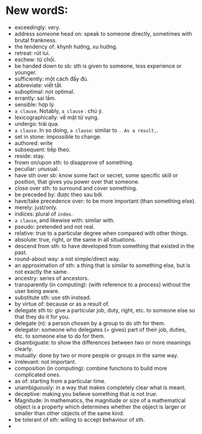 # New wordS:
* exceedingly: very.
* address someone head on: speak to someone directly, sometimes with brutal frankness.
* the tendency of: khynh hướng, xu hướng.
* retreat: rút lui.
* eschew: từ chối.
* be handed down to sb: sth is given to someone, less experience or younger.
* sufficiently: một cách đầy đủ.
* abbreviate: viết tắt.
* suboptimal: not optimal.
* errantly: sai lầm.
* sensible: hợp lý.
* `a clause`. Notably, `a clause` : chú ý.
* lexicographically: về mặt từ vựng.
* undergo: trải qua.
* `a clause`. In so doing, `a clause`: similar to `. As a result,`.
* set in stone: impossible to change.
* authored: write
* subsequent: tiếp theo.
* reside: stay.
* frown on/upon sth: to disapprove of something.
* peculiar: unusual.
* have sth over sb: know some fact or secret, some specific skill or position, that gives you power over that someone.
* close over sth: to surround and cover something.
* be preceded by: được theo sau bởi.
* have/take precedence over: to be more important (than something else).
* merely: just/only.
* indices: plural of `index`.
* `a clause`, and likewise with: similar with.
* pseudo: pretended and not real.
* relative: true to a particular degree when compared with other things.
* absolute: true, right, or the same in all situations.
* descend from sth: to have developed from something that existed in the past.
* round-about way: a not simple/direct way. 
* an approximation of sth: a thing that is similar to something else, but is not exactly the same.
* ancestry: series of ancestors.
* transparently (in computing): (with reference to a process) without the user being aware.
* substitute sth: use sth instead.
* by virtue of: because or as a result of.
* delegate sth to: give a particular job, duty, right, etc. to someone else so that they do it for you.
* delegate (n): a person chosen by a group to do sth for them.
* delegator: someone who delegates (= gives) part of their job, duties, etc. to someone else to do for them.
* disambiguate: to show the differences between two or more meanings clearly.
* mutually: done by two or more people or groups in the same way.
* irrelevant: not important.
* composition (in computing): combine functions to build more complicated ones.
* as of: starting from a particular time.
* unambiguously: in a way that makes completely clear what is meant.
* deceptive: making you believe something that is not true.
* Magnitude: In mathematics, the magnitude or size of a mathematical object is a property which determines whether the object is larger or smaller than other objects of the same kind.
* be tolerant of sth: willing to accept behaviour of sth.
* 